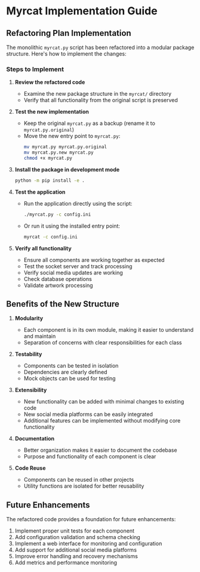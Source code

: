 # Myrcat Implementation Guide

## Refactoring Plan Implementation

The monolithic `myrcat.py` script has been refactored into a modular package structure. Here's how to implement the changes:

### Steps to Implement

1. **Review the refactored code**
   - Examine the new package structure in the `myrcat/` directory
   - Verify that all functionality from the original script is preserved

2. **Test the new implementation**
   - Keep the original `myrcat.py` as a backup (rename it to `myrcat.py.original`)
   - Move the new entry point to `myrcat.py`:
     ```bash
     mv myrcat.py myrcat.py.original
     mv myrcat.py.new myrcat.py
     chmod +x myrcat.py
     ```

3. **Install the package in development mode**
   ```bash
   python -m pip install -e .
   ```

4. **Test the application**
   - Run the application directly using the script:
     ```bash
     ./myrcat.py -c config.ini
     ```
   - Or run it using the installed entry point:
     ```bash
     myrcat -c config.ini
     ```

5. **Verify all functionality**
   - Ensure all components are working together as expected
   - Test the socket server and track processing
   - Verify social media updates are working
   - Check database operations
   - Validate artwork processing

## Benefits of the New Structure

1. **Modularity**
   - Each component is in its own module, making it easier to understand and maintain
   - Separation of concerns with clear responsibilities for each class

2. **Testability**
   - Components can be tested in isolation
   - Dependencies are clearly defined
   - Mock objects can be used for testing

3. **Extensibility**
   - New functionality can be added with minimal changes to existing code
   - New social media platforms can be easily integrated
   - Additional features can be implemented without modifying core functionality

4. **Documentation**
   - Better organization makes it easier to document the codebase
   - Purpose and functionality of each component is clear

5. **Code Reuse**
   - Components can be reused in other projects
   - Utility functions are isolated for better reusability

## Future Enhancements

The refactored code provides a foundation for future enhancements:

1. Implement proper unit tests for each component
2. Add configuration validation and schema checking
3. Implement a web interface for monitoring and configuration
4. Add support for additional social media platforms
5. Improve error handling and recovery mechanisms
6. Add metrics and performance monitoring